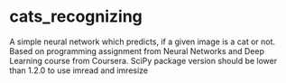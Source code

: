 # cats_recognizing
A simple neural network which predicts, if a given image is a cat or not.
Based on programming assignment from Neural Networks and Deep Learning course from Coursera.
SciPy package version should be lower than 1.2.0 to use imread and imresize
